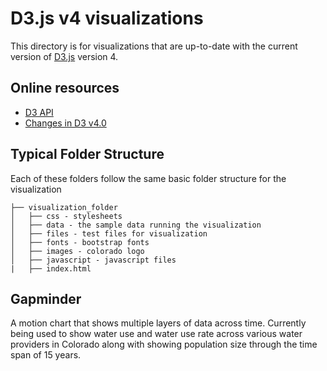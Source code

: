 # D3.js v4 visualizations
This directory is for visualizations that are up-to-date with the current version of [D3.js](https://d3js.org/ "d3js.org") version 4.  

## Online resources
  - [D3 API](https://github.com/d3/d3/blob/master/API.md)
  - [Changes in D3 v4.0](https://github.com/d3/d3/blob/master/CHANGES.md)

## Typical Folder Structure
Each of these folders follow the same basic folder structure for the visualization

```
├── visualization_folder
│   ├── css - stylesheets
│   ├── data - the sample data running the visualization
│   ├── files - test files for visualization
│   ├── fonts - bootstrap fonts
│   ├── images - colorado logo
│   ├── javascript - javascript files
|   ├── index.html
```
## Gapminder
A motion chart that shows multiple layers of data across time. Currently being used to show water use and water use rate across various water providers in Colorado along with showing population size through the time span of 15 years.




